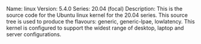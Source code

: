 Name:    linux
Version: 5.4.0
Series:  20.04 (focal)
Description:
    This is the source code for the Ubuntu linux kernel for the 20.04 series. This
    source tree is used to produce the flavours: generic, generic-lpae, lowlatency.
    This kernel is configured to support the widest range of desktop, laptop and
    server configurations.

